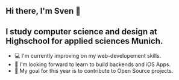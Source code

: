 ## Hi there, I'm Sven 👋

## I study computer science and design at Highschool for applied sciences Munich.
- 💻 I'm currently improving on my web-developement skills.
- 🤝 I'm looking forward to learn to build backends and iOS Apps.
- 🏁 My goal for this year is to contribute to Open Source projects.
